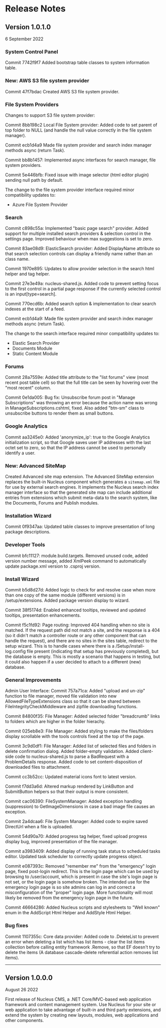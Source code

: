 # Release Notes

## Version 1.0.1.0
6 September 2022

### System Control Panel
Commit 7742f9f7
Added bootstrap table classes to system information table.

### New:  AWS S3 file system provider
Commit 47f7bdac
Created AWS S3 file system provider.

### File System Providers
Changes to support S3 file system provider:

Commit 8bb198c2
Local File System provider: Added code to set parent of top folder to NULL (and handle the null value correctly in the 
file system manager).

Commit ecb1d4a9
Made file system provider and search index manager methods async (return Task).

Commit bb8b1457: 
Implemented async interfaces for search manager, file system providers.

Commit 5e446bfb: 
Fixed issue with image selector (html editor plugin) sending null path by default.

The change to the file system provider interface required minor compatibility updates to:
- Azure File System Provider

### Search 
Commit c898c55a: 
Implemented "basic page search" provider.  Added support for multiple installed search providers & selection control in 
the settings page.  Improved behaviour when max suggestions is set to zero.

Commit 83ae08d9: 
ElasticSearch provider:  Added DisplayName attribute so that search selection controls can display a friendly name rather 
than an class name.

Commit 1970e895: 
Updates to allow provider selection in the search html helper and tag helper.

Commit 27e3e49a: 
nucleus-shared.js. Added code to prevent setting focus to the first control in a partial page response if the currently
selected control is an input[type=search].

Commit 770ecd6b: 
Added search option & implementation to clear search indexes at the start of a feed.

Commit ecb1d4a9: 
Made file system provider and search index manager methods async (return Task).

The change to the search interface required minor compatibility updates to:
- Elastic Search Provider
- Documents Module
- Static Content Module

### Forums
Commit 28a7559e: 
Added title attribute to the "list forums" view (most recent post table cell) so that the full title can be seen by hovering 
over the "most recent" column.

Commit 0e1da005: 
Bug fix:  Unsubscribe forum post in "Manage Subscriptions" was throwing an error because the action name was wrong in 
ManageSubscriptions.cshtml, fixed.  Also added "btn-sm" class to unsubscribe buttons to render them as small buttons.

### Google Analytics
Commit aa3245e0: 
Added 'anonymize_ip': true to the Google Analytics initialization script, so that Google saves user IP addresses with the 
last octet set to zero, so that the IP address cannot be used to personally identify a user.

### New: Advanced SiteMap
Created Advanced site map extension.  The Advanced SiteMap extension replaces the built-in Nucleus component which generates a `sitemap.xml`
file for use by external search engines.  It implements the Nucleus search index manager interface so that the generated site map can include 
additional entries from extensions which submit meta-data to the search system, like the Documents, Forums and Publish modules.

### Installation Wizard
Commit 0f9347aa: 
Updated table classes to improve presentation of long package descriptions.

### Developer Tools
Commit bfc11127: 
module.build.targets. Removed unused code, added version number message, added XmlPeek command to automatically update 
package.xml version to .csproj version.

### Install Wizard
Commit b5d8d27d: Added logic to check for and resolve case when more than one copy of the same module (different versions) is in 
/setup/extensions.  Added package version display to wizard.

Commit 38f5174d: Enabled enhanced tooltips, reviewed and updated tooltips, presentation enhancements.

Commit f5c1fd92: Page routing: Improved 404 handling when no site is matched.  If the request path did not match a site, and 
the response is a 404 (so it didn't match a controller route or any other component that can handle the request), and there
are no sites in the sites table, redirect to the setup wizard.  This is to handle cases where there is a 
/Setup/install-log.config file present (indicating that setup has previously completed), but the database is empty.  This is 
mostly a scenario that happens in testing, but it could also happen if a user decided to attach to a different (new) database.

### General Improvements

Admin User Interface:
Commit 757a71ca: 
Added "upload and un-zip" function to file manager, moved file validation into new AllowedFileTypeExtensions class so 
that it can be shared between FileIntegrityCheckMiddleware and zipfile downloading functions.

Commit 84800f35: File Manager: Added selected folder "breadcrumb" links to folders which are higher in the folder hierachy.

Commit 025eb8e3: File Manager: Added styling to make the files/folders display scrollable with the tools controls fixed at the 
top of the page.

Commit 3c9d0df1: File Manager: Added list of selected files and folders in delete confirmation dialog.  Added folder-empty validation.  Added 
client-side code to nucleus-shared.js to parse a BadRequest with a ProblemDetails response.  Added code to set 
content-disposition of downloaded files to attachment.


Commit cc3b52cc: 
Updated material icons font to latest version.

Commit f7dd3a6d: 
Altered markup rendered by LinkButton and SubmitButton helpers so that their output is more consistent.

Commit cac06390: 
FileSystemManager: Added exception handling (suppression) to GetImageDimensions in case a bad image file causes an 
exception.

Commit 2a4dcaa6: 
File System Manager: Added code to expire saved DirectUrl when a file is uploaded.

Commit 54d90a70: 
Added progress tag helper, fixed upload progress display bug, improved presentation of the file manager.

Commit a3983409: 
Added display of running task status to scheduled tasks editor.  Updated task scheduler to correctly update progress 
object.

Commit e087393c: 
Removed "remember me" from the "emergency" login page, fixed post-login redirect.  This is the login page which can be
used by browsing to /user/account, which is present in case the site's login page is not set, or the login page is somehow broken.  The 
intended use for the emergency login page is so site admins can log in and correct a misconfiguration of the "proper" login page.  More 
functionality will most likely be removed from the emergency login page in the future.

Commit 46664286: 
Added Nucleus scripts and stylesheets to "Well known" enum in the AddScript Html Helper and AddStyle Html Helper.

### Bug fixes
Commit 1107355c: 
Core data provider:  Added code to .DeleteList to prevent an error when deleting a list which has list items - clear the list items collection 
before calling entity framework .Remove, so that EF doesn't try to delete the items (A  database cascade-delete referential action removes 
list items).

---

## Version 1.0.0.0
August 26 2022

First release of Nucleus CMS, a .NET Core/MVC-based web application framework and content management system. Use Nucleus for your site 
or web application to take advantage of built-in and third party extensions, and extend the system by creating new layouts, modules, 
web applications and other components.

